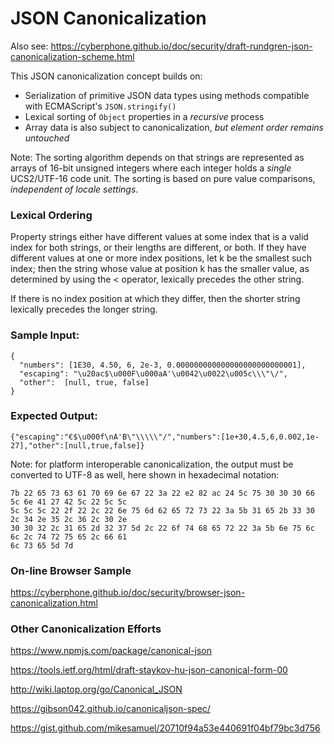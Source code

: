 # JSON Canonicalization

Also see: https://cyberphone.github.io/doc/security/draft-rundgren-json-canonicalization-scheme.html

This JSON canonicalization concept builds on:
- Serialization of primitive JSON data types using methods compatible with ECMAScript's `JSON.stringify()`
- Lexical sorting of `Object` properties in a *recursive* process
- Array data is also subject to canonicalization, *but element order remains untouched*

Note: The sorting algorithm depends on that strings are represented as arrays of
16-bit unsigned integers where each integer holds a *single* UCS2/UTF-16 code unit. 
The sorting is based on pure value comparisons, *independent of locale settings*.

### Lexical Ordering

Property strings either have different values at some index that is a valid
index for both strings, or their lengths are different, or both. If they have
different values at one or more index positions, let k be the smallest such index;
then the string whose value at position k has the smaller value, as determined by
using the < operator, lexically precedes the other string.

If there is no index position at which they differ, then the shorter string
lexically precedes the longer string.

### Sample Input:
```code
{
  "numbers": [1E30, 4.50, 6, 2e-3, 0.000000000000000000000000001],
  "escaping": "\u20ac$\u000F\u000aA'\u0042\u0022\u005c\\\"\/",
  "other":  [null, true, false]
}
```
### Expected Output:
```code
{"escaping":"€$\u000f\nA'B\"\\\\\"/","numbers":[1e+30,4.5,6,0.002,1e-27],"other":[null,true,false]}
```

Note: for platform interoperable canonicalization, the output must be converted to UTF-8
as well, here shown in hexadecimal notation:

```code
7b 22 65 73 63 61 70 69 6e 67 22 3a 22 e2 82 ac 24 5c 75 30 30 30 66 5c 6e 41 27 42 5c 22 5c 5c
5c 5c 5c 22 2f 22 2c 22 6e 75 6d 62 65 72 73 22 3a 5b 31 65 2b 33 30 2c 34 2e 35 2c 36 2c 30 2e
30 30 32 2c 31 65 2d 32 37 5d 2c 22 6f 74 68 65 72 22 3a 5b 6e 75 6c 6c 2c 74 72 75 65 2c 66 61
6c 73 65 5d 7d
```

### On-line Browser Sample
https://cyberphone.github.io/doc/security/browser-json-canonicalization.html


### Other Canonicalization Efforts
https://www.npmjs.com/package/canonical-json

https://tools.ietf.org/html/draft-staykov-hu-json-canonical-form-00

http://wiki.laptop.org/go/Canonical_JSON

https://gibson042.github.io/canonicaljson-spec/

https://gist.github.com/mikesamuel/20710f94a53e440691f04bf79bc3d756
